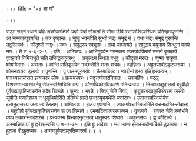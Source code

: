 +++
title = "०४ आ यं"

+++

सड्म सदनं स्थानं बर्हिः शब्दोपलक्षितो यज्ञो येषां सोमानां ते सोमा दिवि स्वर्गलोकेऽवस्थितं यमिन्द्रमापृणन्ति । आ सम्मतात्पूरयन्ति । तत्र दृष्टान्तः । सुष्ठु भवन्तीति सुभ्वो नद्यः समुद्रं न । यथा नद्यः समुद्रं पूरयन्ति तद्वदित्यर्थः । कीदृश्यो नद्यः । स्वाः । समुद्रस्य स्वभूताः । तथा चाम्नायते । समुद्राय वयुनाय सिन्धूनां पतये नमः । तै सं ४-६-२-६ । इति । अभिष्टयः । आभिमुख्येन गमनवत्य ऊतयोऽवितारो मरुतो वृत्रहत्ये वृत्रहनने निमित्तभूते सति तमिन्द्रमनुतस्थुः । अनुलक्ष्य स्थिता बभूवुः । कीदृशा मरुतः । शुष्माः शत्रूणां शोषयितारः । अवाताः । वान्ति प्रातिकूल्येन गच्छन्तीति वाताः शत्रवः । तद्रहिताः । अह्रुतप्सवोऽकुटलरूपाः । शोभनावयवा इत्यर्थः ॥ पृणन्ति । पृ पालनपूरणयोः । क्रैय्यादिकः । प्वादीनां ह्रस्व इति ह्रस्वत्वम् । श्नाभ्यस्तयोरात इत्याकार लोपः । प्रत्ययस्वरः । यद्वृत्तयोगादनिघातः । सद्मबर्हिषः । षद्लृ विशरणगत्यवसादनेषु सीदन्त्यस्मिन्निति सद्म । औणाधिकोऽधिकरणे मनिन्प्रत्ययः । नित्त्वादाद्युदात्तत्वं बहुव्रीहौ पूर्वपदप्रकृतिस्वरत्वेन तदेव शिष्यते । सुभ्वः । भवते । क्विप् चेति क्विप् । कृदुत्तरपदप्रकृतिस्वरत्वं जस्योः सुपीति यणादेशस्य न भूसुधियोरिति प्रतिषेधे प्राप्ते छन्दस्युभयथेति यणादेशः । उदात्तस्वरितयोर्यण इत्यनुदात्तस्य जसः स्वरितत्वम् । अभिष्टयः । इष्टय एषणानि । उपसर्गाश्चाभिवर्जमिति वचनादभिरन्तोदात्तः । बहुव्रीहौ पूर्वपदप्रकृतिस्वरत्वेन स एव शिष्यते । एमनादित्वात्पररूपत्वम् । वृत्रहत्ये । हनस्त चेति हन्तेर्भावे क्यप् तकारान्तादेशश्च । प्रत्ययस्य पित्त्वादनुदात्तत्वे धातुस्वरः शिष्यते । अह्रुतप्सवः । ह्वृ कौटिल्ये । अस्मान्निष्ठायां ह्रु ह्वरेश्छन्दसि पा ७-२-३१ । इति ह्रु आदेशः । प्सा भक्षण इत्यस्मादौणादिको डुप्रत्ययः । न ह्रुतप्स वोऽह्रुतप्सवः । अव्ययपूर्वपदप्रकृतिस्वरत्वं ॥ ४ ॥